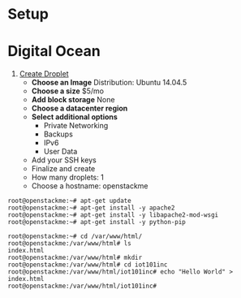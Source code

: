# Setup



# Digital Ocean

1. [Create Droplet](https://cloud.digitalocean.com/droplets )
   - __Choose an Image__ Distribution: Ubuntu 14.04.5 
   - __Choose a size__ $5/mo 
   - __Add block storage__ None
   - __Choose a datacenter region__
   - __Select additional options__ 
     - Private Networking
     - Backups
     - IPv6
     - User Data
   -  Add your SSH keys
   -  Finalize and create
     - How many droplets: 1
     - Choose a hostname: openstackme


```
root@openstackme:~# apt-get update
root@openstackme:~# apt-get install -y apache2
root@openstackme:~# apt-get install -y libapache2-mod-wsgi
root@openstackme:~# apt-get install -y python-pip
```

```
root@openstackme:~# cd /var/www/html/
root@openstackme:/var/www/html# ls
index.html
root@openstackme:/var/www/html# mkdir 
root@openstackme:/var/www/html# cd iot101inc
root@openstackme:/var/www/html/iot101inc# echo "Hello World" > index.html
root@openstackme:/var/www/html/iot101inc# 
```